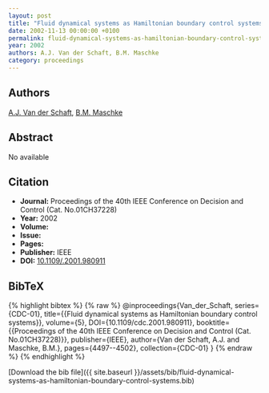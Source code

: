 ```yaml
---
layout: post
title: "Fluid dynamical systems as Hamiltonian boundary control systems"
date: 2002-11-13 00:00:00 +0100
permalink: fluid-dynamical-systems-as-hamiltonian-boundary-control-systems
year: 2002
authors: A.J. Van der Schaft, B.M. Maschke
category: proceedings
---
```

 
## Authors
[A.J. Van der Schaft](authors/arjan-van-der-schaft), [B.M. Maschke](authors/bernhard-maschke)
 
## Abstract
No  available
 
## Citation
- **Journal:** Proceedings of the 40th IEEE Conference on Decision and Control (Cat. No.01CH37228)
- **Year:** 2002
- **Volume:** 
- **Issue:** 
- **Pages:** 
- **Publisher:** IEEE
- **DOI:** [10.1109/.2001.980911](https://doi.org/10.1109/.2001.980911)
 
## BibTeX
{% highlight bibtex %}
{% raw %}
@inproceedings{Van_der_Schaft,
  series={CDC-01},
  title={{Fluid dynamical systems as Hamiltonian boundary control systems}},
  volume={5},
  DOI={10.1109/cdc.2001.980911},
  booktitle={{Proceedings of the 40th IEEE Conference on Decision and Control (Cat. No.01CH37228)}},
  publisher={IEEE},
  author={Van der Schaft, A.J. and Maschke, B.M.},
  pages={4497--4502},
  collection={CDC-01}
}
{% endraw %}
{% endhighlight %}
 
[Download the bib file]({{ site.baseurl }}/assets/bib/fluid-dynamical-systems-as-hamiltonian-boundary-control-systems.bib)
 
